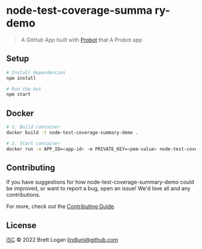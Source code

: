 # node-test-coverage-summa ry-demo

> A GitHub App built with [Probot](https://github.com/probot/probot) that A Probot app

## Setup

```sh
# Install dependencies
npm install

# Run the bot
npm start
```

## Docker

```sh
# 1. Build container
docker build -t node-test-coverage-summary-demo .

# 2. Start container
docker run -e APP_ID=<app-id> -e PRIVATE_KEY=<pem-value> node-test-coverage-summary-demo
```

## Contributing

If you have suggestions for how node-test-coverage-summary-demo could be improved, or want to report a bug, open an issue! We'd love all and any contributions.

For more, check out the [Contributing Guide](CONTRIBUTING.md).

## License

[ISC](LICENSE) © 2022 Brett Logan <lindluni@github.com>
